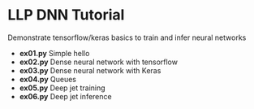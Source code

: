 # LLP DNN Tutorial

Demonstrate tensorflow/keras basics to train and infer neural networks

* **ex01.py** Simple hello
* **ex02.py** Dense neural network with tensorflow
* **ex03.py** Dense neural network with Keras
* **ex04.py** Queues
* **ex05.py** Deep jet training
* **ex06.py** Deep jet inference

